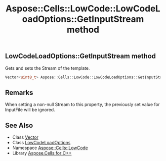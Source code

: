 ﻿---
title: Aspose::Cells::LowCode::LowCodeLoadOptions::GetInputStream method
linktitle: GetInputStream
second_title: Aspose.Cells for C++ API Reference
description: 'Aspose::Cells::LowCode::LowCodeLoadOptions::GetInputStream method. Gets and sets the Stream of the template in C++.'
type: docs
weight: 800
url: /cpp/aspose.cells.lowcode/lowcodeloadoptions/getinputstream/
---
## LowCodeLoadOptions::GetInputStream method


Gets and sets the Stream of the template.

```cpp
Vector<uint8_t> Aspose::Cells::LowCode::LowCodeLoadOptions::GetInputStream()
```

## Remarks


When setting a non-null Stream to this property, the previously set value for InputFile will be ignored.
## See Also

* Class [Vector](../../../aspose.cells/vector/)
* Class [LowCodeLoadOptions](../)
* Namespace [Aspose::Cells::LowCode](../../)
* Library [Aspose.Cells for C++](../../../)
